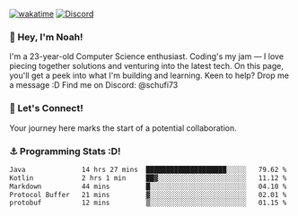 [![wakatime](https://wakatime.com/badge/user/018b5c7c-fde2-4105-aa96-f5c758abb0a2.svg)](https://wakatime.com/@018b5c7c-fde2-4105-aa96-f5c758abb0a2)
[![Discord](https://img.shields.io/badge/Discord-5865F2?style=flat&logo=discord&logoColor=white)](https://discord.gg/eAW8AGXaGu)



### 👋 Hey, I'm Noah!
I'm a 23-year-old Computer Science enthusiast. Coding's my jam — I love piecing together solutions and venturing into the latest tech. On this page, you'll get a peek into what I'm building and learning. Keen to help? Drop me a message :D 
Find me on Discord: @schufi73

### 🤝 Let's Connect!
Your journey here marks the start of a potential collaboration.

### ⚓ Programming Stats :D!
<!--START_SECTION:waka-->

```txt
Java              14 hrs 27 mins  ████████████████████░░░░░   79.62 %
Kotlin            2 hrs 1 min     ██▓░░░░░░░░░░░░░░░░░░░░░░   11.12 %
Markdown          44 mins         █░░░░░░░░░░░░░░░░░░░░░░░░   04.10 %
Protocol Buffer   21 mins         ▓░░░░░░░░░░░░░░░░░░░░░░░░   02.01 %
protobuf          12 mins         ▒░░░░░░░░░░░░░░░░░░░░░░░░   01.15 %
```

<!--END_SECTION:waka-->
